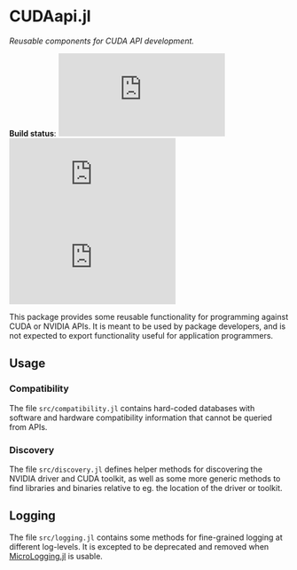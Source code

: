 CUDAapi.jl
==========

*Reusable components for CUDA API development.*

**Build status**: [![][buildbot-julia05-img]][buildbot-julia05-url] [![][buildbot-julia06-img]][buildbot-julia06-url] [![][buildbot-juliadev-img]][buildbot-juliadev-url]

[buildbot-julia05-img]: http://ci.maleadt.net/shields/build.php?builder=CUDAapi-julia05-x86-64bit&name=julia%200.5
[buildbot-julia05-url]: http://ci.maleadt.net/shields/url.php?builder=CUDAapi-julia05-x86-64bit
[buildbot-julia06-img]: http://ci.maleadt.net/shields/build.php?builder=CUDAapi-julia06-x86-64bit&name=julia%200.6
[buildbot-julia06-url]: http://ci.maleadt.net/shields/url.php?builder=CUDAapi-julia06-x86-64bit
[buildbot-juliadev-img]: http://ci.maleadt.net/shields/build.php?builder=CUDAapi-juliadev-x86-64bit&name=julia%20dev
[buildbot-juliadev-url]: http://ci.maleadt.net/shields/url.php?builder=CUDAapi-juliadev-x86-64bit


This package provides some reusable functionality for programming against CUDA or NVIDIA
APIs. It is meant to be used by package developers, and is not expected to export
functionality useful for application programmers.



Usage
-----


### Compatibility

The file `src/compatibility.jl` contains hard-coded databases with software and hardware
compatibility information that cannot be queried from APIs.


### Discovery

The file `src/discovery.jl` defines helper methods for discovering the NVIDIA driver and
CUDA toolkit, as well as some more generic methods to find libraries and binaries relative
to eg. the location of the driver or toolkit.


## Logging

The file `src/logging.jl` contains some methods for fine-grained logging at different
log-levels. It is excepted to be deprecated and removed when
[MicroLogging.jl](https://github.com/c42f/MicroLogging.jl) is usable.
